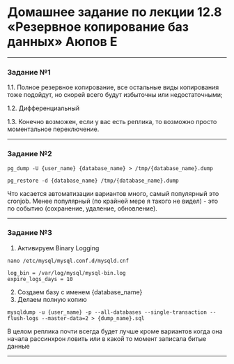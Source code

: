 
# Домашнее задание по лекции 12.8 «Резервное копирование баз данных» Аюпов Е


---

### Задание №1 

1.1. Полное резервное копирование, все остальные виды копирования тоже подойдут, но скорей всего будут избыточны или недостаточными;

1.2. Дифференциальный

1.3. Конечно возможен, если у вас есть реплика, то возможно просто моментальное переключение.

---

### Задание №2 
`pg_dump -U {user_name} {database_name} > /tmp/{database_name}.dump`

`pg_restore -d {database_name} /tmp/{database_name}.dump`

Что касается автоматизации вариантов много, самый популярный это cronjob. Менее популярный (по крайней мере я такого не 
видел) - это по событию (сохранение, удаление, обновление).

---

### Задание №3

1. Активируем Binary Logging

`nano /etc/mysql/mysql.conf.d/mysqld.cnf`
```
log_bin = /var/log/mysql/mysql-bin.log
expire_logs_days = 10
```
2. Создаем базу с именем {database_name}
3. Делаем полную копию
```
mysqldump -u {user_name} -p --all-databases --single-transaction --flush-logs --master-data=2 > {dump_name}.sql
```


В целом реплика почти всегда будет лучше кроме вариантов когда она начала рассинхрон ловить или в какой то момент записала битые данные

---



